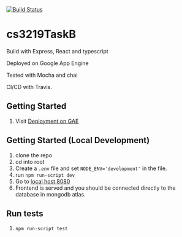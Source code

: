 [![Build Status](https://travis-ci.com/EugeneTeu/cs3219TaskB.svg?branch=master)](https://travis-ci.com/EugeneTeu/cs3219TaskB)

# cs3219TaskB

Build with Express, React and typescript

Deployed on Google App Engine

Tested with Mocha and chai

CI/CD with Travis.

## Getting Started

1. Visit [Deployment on GAE](https://cs3219-rest-api-eugene.et.r.appspot.com/)

## Getting Started (Local Development)

1. clone the repo
1. cd into root
1. Create a `.env` file and set `NODE_ENV='development'` in the file.
1. run `npm run-script dev`
1. Go to [local host 8080](http://localhost:8080/)
1. Frontend is served and you should be connected directly to the database in mongodb atlas.

## Run tests

1. `npm run-script test`
